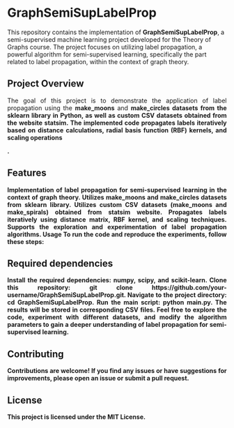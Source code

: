# GraphSemiSupLabelProp

This repository contains the implementation of <b>GraphSemiSupLabelProp</b>, a semi-supervised machine learning project developed for the Theory of Graphs course. The project focuses on utilizing label propagation, a powerful algorithm for semi-supervised learning, specifically the part related to label propagation, within the context of graph theory.

## Project Overview

<p align="justify"> The goal of this project is to demonstrate the application of label propagation using the <b>make_moons</b> and <b><b>make_circles</b> datasets from the <b>sklearn</b> library in Python, as well as custom CSV datasets obtained from the website <b>statsim</b>. The implemented code propagates labels iteratively based on distance calculations, radial basis function (RBF) kernels, and scaling operations</p>.

## Features

<p align="justify">Implementation of label propagation for semi-supervised learning in the context of graph theory.
Utilizes <b>make_moons</b> and <b>make_circles</b> datasets from <b>sklearn</b> library.
Utilizes custom CSV datasets (<b>make_moons</b> and <b>make_spirals</b>) obtained from <b>statsim</b> website.
Propagates labels iteratively using distance matrix, RBF kernel, and scaling techniques.
Supports the exploration and experimentation of label propagation algorithms.
Usage
To run the code and reproduce the experiments, follow these steps:</p>

## Required dependencies

<p align="justify">Install the required dependencies: <b>numpy</b>, <b>scipy</b>, and <b>scikit-learn</b>.
Clone this repository: <b>git clone https://github.com/your-username/GraphSemiSupLabelProp.git</b>.
Navigate to the project directory: <b>cd GraphSemiSupLabelProp</b>.
Run the main script: <b>python main.py</b>.
The results will be stored in corresponding CSV files.
Feel free to explore the code, experiment with different datasets, and modify the algorithm parameters to gain a deeper understanding of label propagation for semi-supervised learning.</p>

## Contributing

<p align="justify">Contributions are welcome! If you find any issues or have suggestions for improvements, please open an issue or submit a pull request.</p>

## License

<p align="justify">This project is licensed under the <b>MIT License.</b></p>